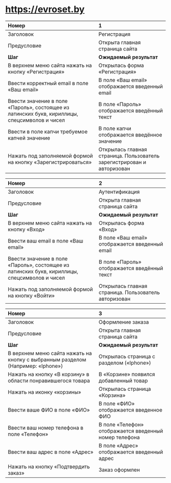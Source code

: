 # https://evroset.by # 

Номер |	1
:--- | :---
Заголовок |	Регистрация 
Предусловие |	Открыта главная страница сайта 
**Шаг**	| **Ожидаемый результат**
В верхнем меню сайта нажать на кнопку «Регистрация» |	Открылась форма «Регистрация»
Ввести корректный email в поле «Ваш email»	| В поле «Ваш email» отображается введенный email
Ввести значение в поле «Пароль», состоящее из латинских букв, кириллицы, спецсимволов и чисел	| В поле «Пароль» отображается введённый текст
Ввести в поле капчи требуемое капчей значение	| В поле капчи отображается введённое значение
Нажать под заполняемой формой на кнопку «Зарегистрироваться»	| Открылась главная страница. Пользователь зарегистрирован и авторизован



Номер	| 2
:--- | :---
Заголовок |	Аутентификация
Предусловие |	Открыта главная страница сайта
**Шаг**	| **Ожидаемый результат**
В верхнем меню сайта нажать на кнопку «Вход»	| Открылась форма «Вход»
Ввести ваш email в поле «Ваш email»	| В поле «Ваш email» отображается введенный email
Ввести значение в поле «Пароль», состоящее из латинских букв, кириллицы, спецсимволов и чисел	| В поле «Пароль» отображается введённый текст
Нажать под заполняемой формой на кнопку «Войти»	| Открылась главная страница. Пользователь авторизован



Номер	| 3
:--- | :---
Заголовок |	Оформление заказа
Предусловие |	Открыта главная страница сайта
**Шаг**	| **Ожидаемый результат**
В верхнем меню сайта нажать на кнопку с выбранным разделом (Например: «Iphone»)	| Открылась страница с разделом («Iphone»)
Нажать на кнопку «В корзину» в области понравившегося товара	| В «Корзине» появился добавленный товар
Нажать на иконку «корзины»| Открылась страница «Корзина»
Ввести ваше ФИО в поле «ФИО»	| В поле «ФИО» отображается введенное ФИО
Ввести ваш номер телефона в поле «Телефон» | В поле «Телефон» отображается введенный номер телефона
Ввести ваш адрес в поле «Адрес» | В поле «Адрес» отображается введенный адрес
Нажать на кнопку «Подтвердить заказ» | Заказ оформлен 
